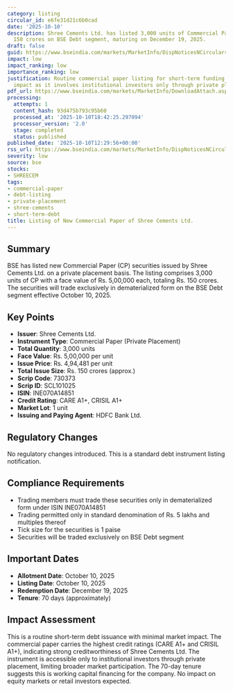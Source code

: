 ```yaml
---
category: listing
circular_id: e6fe31d21c6b0cad
date: '2025-10-10'
description: Shree Cements Ltd. has listed 3,000 units of Commercial Paper worth Rs.
  150 crores on BSE Debt segment, maturing on December 19, 2025.
draft: false
guid: https://www.bseindia.com/markets/MarketInfo/DispNoticesNCirculars.aspx?Noticeid={7F65BB80-4709-4785-9892-147A386ED4F7}&noticeno=20251010-44&dt=10/10/2025&icount=44&totcount=72&flag=0
impact: low
impact_ranking: low
importance_ranking: low
justification: Routine commercial paper listing for short-term funding. Limited market
  impact as it involves institutional investors only through private placement.
pdf_url: https://www.bseindia.com/markets/MarketInfo/DownloadAttach.aspx?id=20251010-44&attachedId=
processing:
  attempts: 1
  content_hash: 93d475b793c95b60
  processed_at: '2025-10-10T18:42:25.297094'
  processor_version: '2.0'
  stage: completed
  status: published
published_date: '2025-10-10T12:29:56+00:00'
rss_url: https://www.bseindia.com/markets/MarketInfo/DispNoticesNCirculars.aspx?Noticeid={7F65BB80-4709-4785-9892-147A386ED4F7}&noticeno=20251010-44&dt=10/10/2025&icount=44&totcount=72&flag=0
severity: low
source: bse
stocks:
- SHREECEM
tags:
- commercial-paper
- debt-listing
- private-placement
- shree-cements
- short-term-debt
title: Listing of New Commercial Paper of Shree Cements Ltd.
---
```


## Summary

BSE has listed new Commercial Paper (CP) securities issued by Shree Cements Ltd. on a private placement basis. The listing comprises 3,000 units of CP with a face value of Rs. 5,00,000 each, totaling Rs. 150 crores. The securities will trade exclusively in dematerialized form on the BSE Debt segment effective October 10, 2025.

## Key Points

- **Issuer**: Shree Cements Ltd.
- **Instrument Type**: Commercial Paper (Private Placement)
- **Total Quantity**: 3,000 units
- **Face Value**: Rs. 5,00,000 per unit
- **Issue Price**: Rs. 4,94,481 per unit
- **Total Issue Size**: Rs. 150 crores (approx.)
- **Scrip Code**: 730373
- **Scrip ID**: SCL101025
- **ISIN**: INE070A14851
- **Credit Rating**: CARE A1+, CRISIL A1+
- **Market Lot**: 1 unit
- **Issuing and Paying Agent**: HDFC Bank Ltd.

## Regulatory Changes

No regulatory changes introduced. This is a standard debt instrument listing notification.

## Compliance Requirements

- Trading members must trade these securities only in dematerialized form under ISIN INE070A14851
- Trading permitted only in standard denomination of Rs. 5 lakhs and multiples thereof
- Tick size for the securities is 1 paise
- Securities will be traded exclusively on BSE Debt segment

## Important Dates

- **Allotment Date**: October 10, 2025
- **Listing Date**: October 10, 2025
- **Redemption Date**: December 19, 2025
- **Tenure**: 70 days (approximately)

## Impact Assessment

This is a routine short-term debt issuance with minimal market impact. The commercial paper carries the highest credit ratings (CARE A1+ and CRISIL A1+), indicating strong creditworthiness of Shree Cements Ltd. The instrument is accessible only to institutional investors through private placement, limiting broader market participation. The 70-day tenure suggests this is working capital financing for the company. No impact on equity markets or retail investors expected.